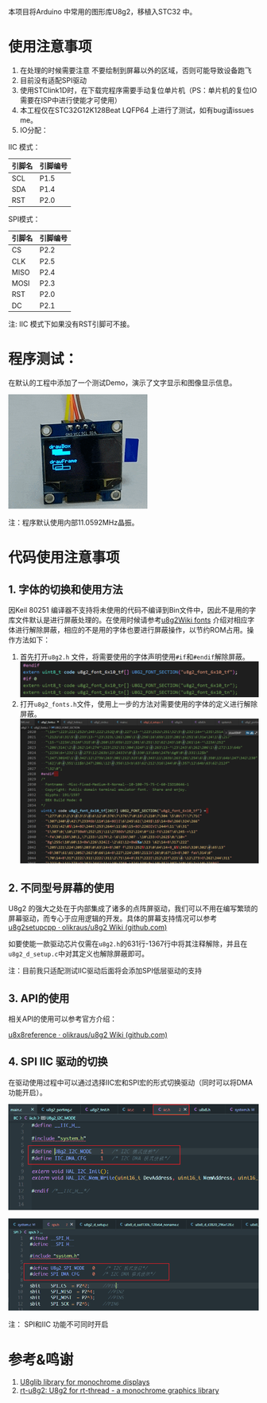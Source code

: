 本项目将Arduino 中常用的图形库U8g2，移植入STC32 中。

# 使用注意事项

1. 在处理的时候需要注意 不要绘制到屏幕以外的区域，否则可能导致设备跑飞
2. 目前没有适配SPI驱动
3. 使用STClink1D时，在下载完程序需要手动复位单片机（PS：单片机的复位IO 需要在ISP中进行使能才可使用）
4. 本工程仅在STC32G12K128Beat LQFP64 上进行了测试，如有bug请issues me。
5. IO分配：

IIC 模式：

| 引脚名 | 引脚编号 |
| ------ | -------- |
| SCL    | P1.5     |
| SDA    | P1.4     |
| RST    | P2.0     |

SPI模式：

| 引脚名 | 引脚编号 |
| ------ | -------- |
| CS     | P2.2     |
| CLK    | P2.5     |
| MISO   | P2.4     |
| MOSI   | P2.3     |
| RST    | P2.0     |
| DC     | P2.1     |

注: IIC 模式下如果没有RST引脚可不接。

# 程序测试：

在默认的工程中添加了一个测试Demo，演示了文字显示和图像显示信息。

![img](Images/graphic_test.gif)

注：程序默认使用内部11.0592MHz晶振。

# 代码使用注意事项

## 1. 字体的切换和使用方法

因Keil 80251 编译器不支持将未使用的代码不编译到Bin文件中，因此不是用的字库文件默认是进行屏蔽处理的。在使用时候请参考[u8g2Wiki fonts](https://github.com/olikraus/u8g2/wiki/fntlist8x8) 介绍对相应字体进行解除屏蔽，相应的不是用的字体也要进行屏蔽操作，以节约ROM占用。操作方法如下：
1. 首先打开`u8g2.h` 文件，将需要使用的字体声明使用`#if`和`#endif`解除屏蔽。
![image-20220806210942809](Images/font_set1.png)
2. 打开`u8g2_fonts.h`文件，使用上一步的方法对需要使用的字体的定义进行解除屏蔽。
![image-20220806213500158](Images/font_set2.png)

## 2. 不同型号屏幕的使用

U8g2 的强大之处在于内部集成了诸多的点阵屏驱动，我们可以不用在编写繁琐的屏幕驱动，而专心于应用逻辑的开发。具体的屏幕支持情况可以参考[u8g2setupcpp · olikraus/u8g2 Wiki (github.com)](https://github.com/olikraus/u8g2/wiki/u8g2setupcpp#st7920-128x64)

如要使能一款驱动芯片仅需在`u8g2.h`的631行-1367行中将其注释解除，并且在`u8g2_d_setup.c`中对其定义也解除屏蔽即可。

注：目前我只适配测试IIC驱动后面将会添加SPI低层驱动的支持

## 3. API的使用

相关API的使用可以参考官方介绍：

[u8x8reference · olikraus/u8g2 Wiki (github.com)](https://github.com/olikraus/u8g2/wiki/u8x8reference)

## 4. SPI IIC 驱动的切换

在驱动使用过程中可以通过选择IIC宏和SPI宏的形式切换驱动（同时可以将DMA功能开启）。

![image-20220821172903653](Images/define_set.png)

![image-20220821173005194](Images/define2_set.png)

注： SPI和IIC 功能不可同时开启

# 参考&鸣谢

1. [U8glib library for monochrome displays](https://github.com/olikraus/u8g2)
2. [rt-u8g2: U8g2 for rt-thread - a monochrome graphics library](https://github.com/wuhanstudio/rt-u8g2)

